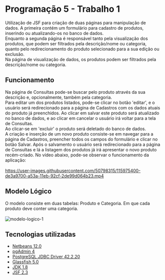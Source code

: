 
# Programação 5 - Trabalho 1
Utilização de JSF para criação de duas páginas para manipulação de dados.
A primeira contém um formulário para cadastro de produtos, inserindo ou atualizando-os no banco de dados.<br/>
Enquanto a segunda página é responsável tanto pela visualização dos produtos, que podem ser filtrados pela descrição/nome ou categoria, quanto pelo redirecionamento do produto selecionado para a sua edição ou exclusão.<br/>
Na página de visualização de dados, os produtos podem ser filtrados pela descrição/nome ou categoria.

## Funcionamento
Na página de Consultas pode-se buscar pelo produto através da sua descrição e, opcionalmente, também pela categoria. <br/>
Para editar um dos produtos listados, pode-se clicar no botão 'editar', e o usuário será redirecionado para a página de Cadastros com os dados atuais do produto já preenchidos. Ao clicar em salvar este produto será atualizado no banco de dados, e ao clicar em cancelar o usuário irá voltar para a tela de Consultas.<br/>
Ao clicar-se em 'excluir' o produto será deletado do banco de dados. <br/>
A criação e inserção de um novo produto consiste-se em navegar para a página de Cadastros, preencher todos os campos do formulário e clicar no botão Salvar. Após o salvamento o usuário será redirecionado para a página de Consultas e lá a listagem dos produtos já irá apresentar o novo produto recém-criado. 
No vídeo abaixo, pode-se observar o funcionamento da aplicação: <br/><br/>
https://user-images.githubusercontent.com/50798315/115975400-de3a9700-a53a-11eb-92cf-2de99d064b23.mp4

## Modelo Lógico
O modelo consiste em duas tabelas: Produto e Categoria. Em que cada produto deve conter uma categoria.<br/><br/>
![modelo-logico-1](https://user-images.githubusercontent.com/50798315/115975395-d7ac1f80-a53a-11eb-8165-fa94fcdd4cd0.png)

## Tecnologias utilizadas
- [Netbeans 12.0](https://netbeans.apache.org/download/nb120/nb120.html)
- [pgAdmin 4](https://www.pgadmin.org/download/)
- [PostgreSQL JDBC Driver 42.2.20](https://jdbc.postgresql.org/)
- [Glassfish 5.0](https://javaee.github.io/glassfish/download)
- [JDK 1.8](https://www.oracle.com/br/java/technologies/javase/javase-jdk8-downloads.html)
- [JSF 2.3](http://www.javaserverfaces.org/)

